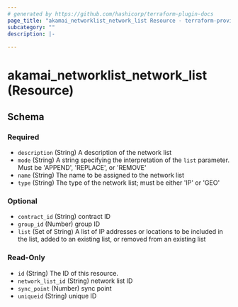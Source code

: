 ```yaml
---
# generated by https://github.com/hashicorp/terraform-plugin-docs
page_title: "akamai_networklist_network_list Resource - terraform-provider-akamai"
subcategory: ""
description: |-
  
---
```


# akamai_networklist_network_list (Resource)





<!-- schema generated by tfplugindocs -->
## Schema

### Required

- `description` (String) A description of the network list
- `mode` (String) A string specifying the interpretation of the `list` parameter. Must be 'APPEND', 'REPLACE', or 'REMOVE'
- `name` (String) The name to be assigned to the network list
- `type` (String) The type of the network list; must be either 'IP' or 'GEO'

### Optional

- `contract_id` (String) contract ID
- `group_id` (Number) group ID
- `list` (Set of String) A list of IP addresses or locations to be included in the list, added to an existing list, or removed from an existing list

### Read-Only

- `id` (String) The ID of this resource.
- `network_list_id` (String) network list ID
- `sync_point` (Number) sync point
- `uniqueid` (String) unique ID
